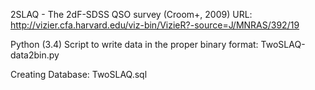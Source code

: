 2SLAQ - The 2dF-SDSS QSO survey (Croom+, 2009) URL:
http://vizier.cfa.harvard.edu/viz-bin/VizieR?-source=J/MNRAS/392/19

Python (3.4) Script to write data in the proper binary format:
TwoSLAQ-data2bin.py

Creating Database:
TwoSLAQ.sql
